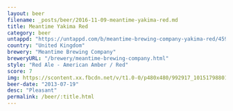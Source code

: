 ```yaml
---
layout: beer
filename: _posts/beer/2016-11-09-meantime-yakima-red.md
title: Meantime Yakima Red
category: beer
untappd: "https://untappd.com/b/meantime-brewing-company-yakima-red/45917"
country: "United Kingdom"
brewery: "Meantime Brewing Company"
breweryURL: "/brewery/meantime-brewing-company.html"
style: "Red Ale - American Amber / Red"
score: 7
img: https://scontent.xx.fbcdn.net/v/t1.0-0/p480x480/992917_10151798801088745_1382376594_n.jpg?oh=b1e26d0637cd2b36ccef2af4e19ac5ec&oe=59FC2AEA
beer-date: "2013-07-19"
desc: "Pleasant"
permalink: /beer/:title.html
---
```

